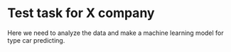 # Test task for X company

Here we need to analyze the data and make a machine learning model for type car predicting.
